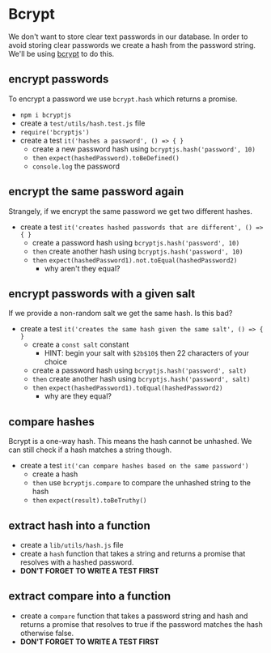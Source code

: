 # Bcrypt


We don't want to store clear text passwords in our database. In order to avoid storing
clear passwords we create a hash from the password string. We'll be using
[bcrypt](https://www.npmjs.com/package/bcryptjs) to do this.

## encrypt passwords

To encrypt a password we use `bcrypt.hash` which returns a promise.

* `npm i bcryptjs`
* create a `test/utils/hash.test.js` file
* `require('bcryptjs')`
* create a test `it('hashes a password', () => { }`
  * create a new password hash using `bcryptjs.hash('password', 10)`
  * `then` `expect(hashedPassword).toBeDefined()`
  * `console.log` the password

## encrypt the same password again

Strangely, if we encrypt the same password we get two different hashes.

* create a test `it('creates hashed passwords that are different', () => { }`
  * create a password hash using `bcryptjs.hash('password', 10)`
  * `then` create another hash using `bcryptjs.hash('password', 10)`
  * `then` `expect(hashedPassword1).not.toEqual(hashedPassword2)`
    * why aren't they equal?

## encrypt passwords with a given salt

If we provide a non-random salt we get the same hash. Is this bad?

* create a test `it('creates the same hash given the same salt', () => { }`
  * create a `const salt` constant
    * HINT: begin your salt with `$2b$10$` then 22 characters of your choice
  * create a password hash using `bcryptjs.hash('password', salt)`
  * `then` create another hash using `bcryptjs.hash('password', salt)`
  * `then` `expect(hashedPassword1).toEqual(hashedPassword2)`
    * why are they equal?

## compare hashes

Bcrypt is a one-way hash. This means the hash cannot be unhashed. We can still
check if a hash matches a string though.

* create a test `it('can compare hashes based on the same password')`
  * create a hash
  * `then` use `bcryptjs.compare` to compare the unhashed string to the hash
  * `then` `expect(result).toBeTruthy()`

## extract hash into a function

* create a `lib/utils/hash.js` file
* create a `hash` function that takes a string and returns a promise that
  resolves with a hashed password.
* **DON'T FORGET TO WRITE A TEST FIRST**

## extract compare into a function

* create a `compare` function that takes a password string and hash and returns
  a promise that resolves to true if the password matches the hash otherwise
  false.
* **DON'T FORGET TO WRITE A TEST FIRST**
